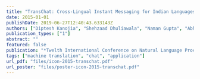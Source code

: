 ```yaml
---
title: "TransChat: Cross-Lingual Instant Messaging for Indian Languages"
date: 2015-01-01
publishDate: 2019-06-27T12:40:43.633143Z
authors: ["Diptesh Kanojia", "Shehzaad Dhuliawala", "Naman Gupta", "Abhijit Mishra", "Pushpak Bhattarcharyya"]
publication_types: ["1"]
abstract: ""
featured: false
publication: "*Twelth International Conference on Natural Language Processing*"
tags: ["machine translation", "chat", "application"]
url_pdf: "files/icon-2015-transchat.pdf"
url_poster: "files/poster-icon-2015-transchat.pdf"
---
```


